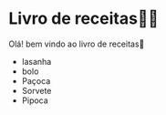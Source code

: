 # Livro de receitas:man_cook:

Olá! bem vindo ao livro de receitas:apple:

- lasanha
- bolo
- Paçoca
- Sorvete
- Pipoca